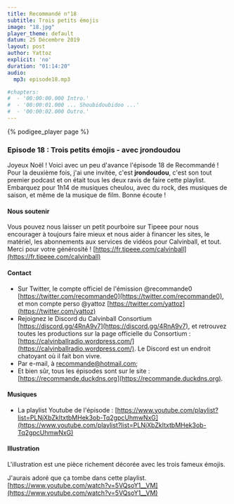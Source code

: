 ```yaml
---
title: Recommandé n°18
subtitle: Trois petits émojis
image: "18.jpg"
player_theme: default
datum: 25 Décembre 2019
layout: post
author: Yattoz
explicit: 'no'
duration: "01:14:20"
audio:
  mp3: episode18.mp3

#chapters:
#  - '00:00:00.000 Intro.'
#  - '00:00:01.000 ... Shoubidoubidoo ...'
#  - '00:00:02.000 Outro.'
---
```


{% podigee_player page %}

### Episode 18 : Trois petits émojis - avec jrondoudou

Joyeux Noël ! Voici avec un peu d'avance l'épisode 18 de Recommandé ! Pour la deuxième fois, j'ai une invitée, c'est **jrondoudou**, c'est son tout premier podcast et on était tous les deux ravis de faire cette playlist. Embarquez pour 1h14 de musiques cheulou, avec du rock, des musiques de saison, et même de la musique de film. Bonne écoute !

#### Nous soutenir 

Vous pouvez nous laisser un petit pourboire sur Tipeee pour nous encourager à toujours faire mieux et nous aider à financer les sites, le matériel, les abonnements aux services de vidéos pour Calvinball, et tout. Merci pour votre générosité ! [https://fr.tipeee.com/calvinball](https://fr.tipeee.com/calvinball)

#### Contact

- Sur Twitter, le compte officiel de l'émission @recommande0 [https://twitter.com/recommande0](https://twitter.com/recommande0), et mon compte perso @yattoz [https://twitter.com/yattoz](https://twitter.com/yattoz)
- Rejoignez le Discord du Calvinball Consortium [https://discord.gg/4RnA9v7](https://discord.gg/4RnA9v7), et retrouvez toutes les productions sur la page officielle du Consortium : [https://calvinballradio.wordpress.com/](https://calvinballradio.wordpress.com/). Le Discord est un endroit chatoyant où il fait bon vivre.
- Par e-mail, à recommande@hotmail.com;
- Et bien sûr, tous les épisodes sont sur le site : [https://recommande.duckdns.org](https://recommande.duckdns.org).

#### Musiques

  * La playlist Youtube de l'épisode : [https://www.youtube.com/playlist?list=PLNjXbZkItxtbMHek3ob-Tq2gpcUhmwNxG](https://www.youtube.com/playlist?list=PLNjXbZkItxtbMHek3ob-Tq2gpcUhmwNxG)

#### Illustration

L'illustration est une pièce richement décorée avec les trois fameux émojis.

J'aurais adoré que ça tombe dans cette playlist. [https://www.youtube.com/watch?v=5VQsoY1__VM](https://www.youtube.com/watch?v=5VQsoY1__VM)
